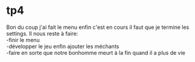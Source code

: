 # tp4
Bon du coup j'ai fait le menu enfin c'est en cours il faut que je termine les settings.
Il nous reste à faire: \
-finir le menu\
-développer le jeu enfin ajouter les méchants\
-faire en sorte que notre bonhomme meurt à la fin quand il a plus de vie
